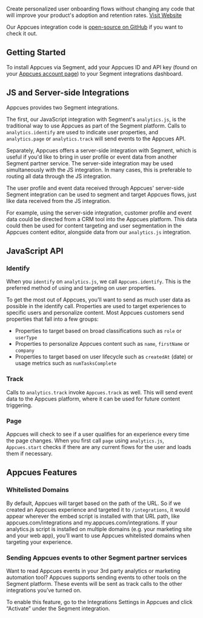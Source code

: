 Create personalized user onboarding flows without changing any code
that will improve your product's adoption and retention rates.
[Visit Website](http://appcues.com)

Our Appcues integration code is [open-source on
GitHub](https://github.com/appcues/analytics.js-integration-appcues)
if you want to check it out.

## Getting Started

To install Appcues via Segment, add your Appcues ID and API key
(found on your [Appcues account page](https://my.appcues.com/account))
to your Segment integrations dashboard.


## JS and Server-side Integrations

Appcues provides two Segment integrations.

The first, our JavaScript integration with Segment's `analytics.js`,
is the traditional way to use Appcues as part of the Segment platform.
Calls to `analytics.identify` are used to indicate user properties,
and `analytics.page` or `analytics.track` will send events to the
Appcues API.

Separately, Appcues offers a server-side integration with Segment,
which is useful if you'd like to bring in user profile or event data
from another Segment partner service.  The server-side integration
may be used simultaneously with the JS integration.  In many cases,
this is preferable to routing all data through the JS integration.

The user profile and event data received through Appcues'
server-side Segment integration can be used to segment
and target Appcues flows, just like data received from the JS
integration.

For example, using the server-side integration, customer profile and
event data could be directed from a CRM tool into the Appcues platform.
This data could then be used for content targeting and user
segmentation in the Appcues content editor, alongside data from
our `analytics.js` integration.


## JavaScript API

### Identify

When you `identify` on `analytics.js`, we call `Appcues.identify`.  This
is the preferred method of using and targeting on user properties.

To get the most out of Appcues, you’ll want to send as much user data
as possible in the identify call. Properties are used to target experiences
to specific users and personalize content. Most Appcues customers send
properties that fall into a few groups:

* Properties to target based on broad classifications such as `role`
  or `userType`
* Properties to personalize Appcues content such as `name`, `firstName`
  or `company`
* Properties to target based on user lifecycle such as `createdAt` (date)
  or usage metrics such as `numTasksComplete`

### Track

Calls to `analytics.track` invoke `Appcues.track` as well.  This will
send event data to the Appcues platform, where it can be used for future
content triggering.

### Page

Appcues will check to see if a user qualifies for an experience every time
the page changes. When you first call `page` using `analytics.js`,
`Appcues.start` checks if there are any current flows for the user and
loads them if necessary.


## Appcues Features

### Whitelisted Domains

By default, Appcues will target based on the path of the URL. So if we
created an Appcues experience and targeted it to `/integrations`,
it would appear wherever the embed script is installed with that URL path,
like appcues.com/integrations and my.appcues.com/integrations. If your
analytics.js script is installed on multiple domains (e.g. your marketing
site and your web app), you’ll want to use Appcues whitelisted domains when
targeting your experience.

### Sending Appcues events to other Segment partner services

Want to read Appcues events in your 3rd party analytics or marketing
automation tool? Appcues supports sending events to other tools on the
Segment platform. These events will be sent as track calls to the other
integrations you’ve turned on.

To enable this feature, go to the Integrations Settings in Appcues and
click “Activate” under the Segment integration.

